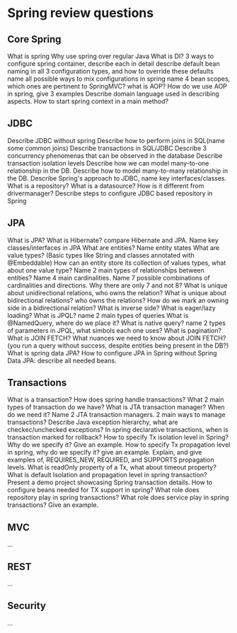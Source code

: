 # Spring review questions

## Core Spring

What is spring
Why use spring over regular Java
What is DI?
3 ways to configure spring container, describe each in detail
describe default bean naming in all 3 configuration types, and how to override these defaults
name all possible ways to mix configurations in spring
name 4 bean scopes, which ones are pertinent to SpringMVC?
what is AOP?
How do we use AOP in spring, give 3 examples
Describe domain language used in describing aspects.
How to start spring context in a main method? 

## JDBC

Describe JDBC without spring
Describe how to perform joins in SQL(name some common joins)
Describe transactions in SQL/JDBC
Describe 3 concurrency phenomenas that can be observed in the database
Describe transaction isolation levels
Describe how we can model many-to-one relationship in the DB.
Describe how to model many-to-many relationship in the DB.
Describe Spring's approach to JDBC, name key interfaces/classes.
What is a repository?
What is a datasource? How is it different from drivermanager?
Describe steps to configure JDBC based repository in Spring

## JPA

What is JPA?
What is Hibernate? compare Hibernate and JPA.
Name key classes/interfaces in JPA
What are entities?
Name entity states
What are value types? (Basic types like String and classes annotated with @Embeddable)
How can an entity store its collection of values types, what about one value type?
Name 2 main types of relationships between entities?
Name 4 main cardinalities.
Name 7 possible combinations of cardinalities and directions. Why there are only 7 and not 8?
What is unique about unidirectional relations, who owns the relation?
What is unique about bidirectional relations? who owns the relations?
How do we mark an owning side in a bidirectional relation? What is inverse side?
What is eager/lazy loading?
What is JPQL?
name 2 main types of queries
What is @NamedQuery, where do we place it?
What is native query?
name 2 types of parameters in JPQL, what simbols each one uses?
What is pagination?
What is JOIN FETCH?
What nuances we need to know about JOIN FETCH? (you run a query without success, despite entities being present in the DB?)
What is spring data JPA?
How to configure JPA in Spring without Spring Data JPA: describe all needed beans.

## Transactions

What is a transaction?
How does spring handle transactions?
What 2 main types of transaction do we have?
What is JTA transaction manager? When do we need it? Name 2 JTA transaction managers.
2 main ways to manage transactions?
Describe Java exception hierarchy, what are checkec/unchecked exceptions?
In spring declarative transactions, when is transaction marked for rollback?
How to specify Tx isolation level in Spring? Why do we specify it? Give an example.
How to specify Tx propagation level in spring, why do we specify it? give an example.
Explain, and give examples of, REQUIRES_NEW, REQUIRED, and SUPPORTS propagation levels.
What is readOnly property of a Tx, what about timeout property?
What is default Isolation and propagation level in spring transaction?
Present a demo project showcasing Spring transaction details.
How to configure beans needed for TX support in spring?
What role does repository play in spring transactions?
What role does service play in spring transactions? Give an example.


## MVC
...

## REST
...

## Security
...


